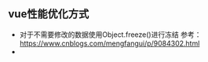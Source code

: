 ﻿
## vue性能优化方式

* 对于不需要修改的数据使用Object.freeze()进行冻结 
    参考：https://www.cnblogs.com/mengfangui/p/9084302.html
* 